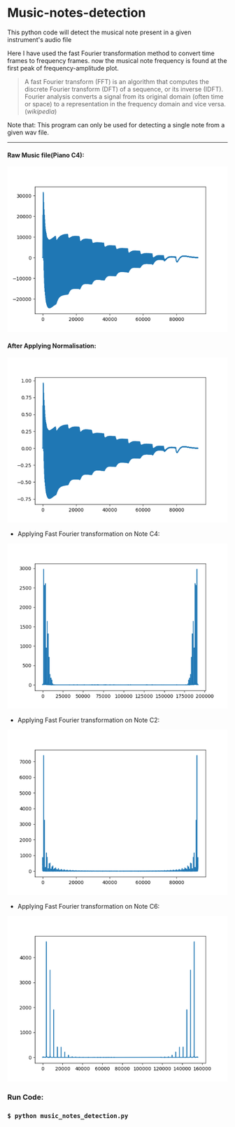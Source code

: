 # Music-notes-detection
This python code will detect the musical note present in a given instrument's audio file

Here I have used the fast Fourier transformation method to convert time frames to frequency frames. 
now the musical note frequency is found at the first peak of frequency-amplitude plot.

>A fast Fourier transform (FFT) is an algorithm that computes the discrete Fourier transform (DFT) of a sequence, or its inverse (IDFT). Fourier analysis converts a signal from its original domain (often time or space) to a representation in the frequency domain and vice versa.
>(*wikipedia*)

Note that: This program can only be used for detecting a single note from a given wav file.
<hr>
<h4> Raw Music file(Piano C4):</h4> 

![alt img](https://github.com/Amagnum/Music-notes-detection/blob/master/img/Pino_C.png)

<h4>After Applying Normalisation:</h4>

![alt img](https://github.com/Amagnum/Music-notes-detection/blob/master/img/Normalise.png)

- Applying Fast Fourier transformation on Note C4:

![alt img](https://github.com/Amagnum/Music-notes-detection/blob/master/img/F_C4.png)
- Applying Fast Fourier transformation on Note C2:

![alt img](https://github.com/Amagnum/Music-notes-detection/blob/master/img/F_C2.png)

- Applying Fast Fourier transformation on Note C6:

![alt img](https://github.com/Amagnum/Music-notes-detection/blob/master/img/F_C6.png)

<h3>Run Code: <h3>

```
$ python music_notes_detection.py
```
